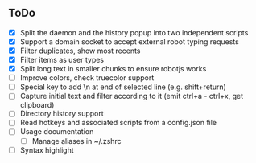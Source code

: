## ToDo

-   [x] Split the daemon and the history popup into two independent scripts
-   [x] Support a domain socket to accept external robot typing requests
-   [x] Filter duplicates, show most recents
-   [x] Filter items as user types
-   [x] Split long text in smaller chunks to ensure robotjs works
-   [ ] Improve colors, check truecolor support
-   [ ] Special key to add \n at end of selected line (e.g. shift+return)
-   [ ] Capture initial text and filter according to it (emit ctrl+a - ctrl+x, get clipboard)
-   [ ] Directory history support
-   [ ] Read hotkeys and associated scripts from a config.json file
-   [ ] Usage documentation
    -   [ ] Manage aliases in ~/.zshrc
-   [ ] Syntax highlight
